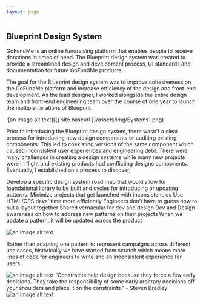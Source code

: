 ```yaml
---
layout: page
---
```



## Blueprint Design System

GoFundMe is an online fundraising platform that enables people to receive donations in times of need. The Blueprint design system was created to provide a streamlined design and development process, UI standards and documentation for future GoFundMe products.

The goal for the Blueprint design system was to improve cohesiveness on the GoFundMe platform and increase efficiency of the design and front-end development. As the lead designer, I worked alongside the entire design team and front-end engineering team over the course of one year to launch the multiple iterations of Blueprint.

![an image alt text]({{ site.baseurl }}/assets/img/Systems1.png)

Prior to introducing the Blueprint design system, there wasn't a clear process for introducing new design components or auditing existing components. This led to coexisting versions of the same component which caused inconsistent user experiences and engineering debt. There were many challenges in creating a design systems while many new projects were in flight and existing products had conflicting designs components. Eventually, I established an a process to discover,  

Develop a specific design system road map that would allow for foundational library to be built and cycles for introducing or updating patterns.
Minimize projects that get launched with inconsistencies
Use HTML/CSS devs’ time more efficiently
Engineers don’t have to guess how to put a layout together
Shared vernacular for dev and design
Dev and Design awareness on how to address new patterns on their projects
When we update a pattern, it will be updated across the product


![an image alt text]({{base.siteurl}}/assets/img/Systems2.png)

Rather than adapting one pattern to represent campaigns across different use cases, historically we have started from scratch which means more lines of code for engineers to write and an inconsistent experience for users.

![an image alt text]({{base.siteurl}}/assets/img/Systems3.png)
“Constraints help design because they force a few early decisions. They take the responsibility of some early arbitrary decisions off your shoulders and place it on the constraints.” - Steven Bradley
![an image alt text]({{base.siteurl}}/assets/img/designsystem.png)
